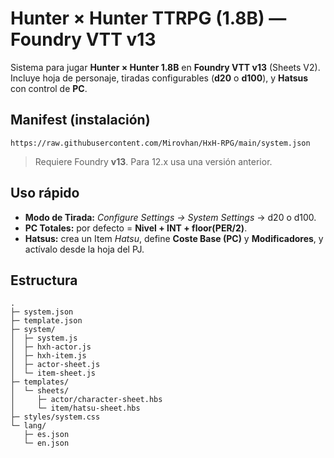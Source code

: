 # Hunter × Hunter TTRPG (1.8B) — Foundry VTT v13

Sistema para jugar **Hunter × Hunter 1.8B** en **Foundry VTT v13** (Sheets V2).
Incluye hoja de personaje, tiradas configurables (**d20** o **d100**), y **Hatsus** con control de **PC**.

## Manifest (instalación)
```
https://raw.githubusercontent.com/Mirovhan/HxH-RPG/main/system.json
```
> Requiere Foundry **v13**. Para 12.x usa una versión anterior.

## Uso rápido
- **Modo de Tirada:** *Configure Settings → System Settings* → d20 o d100.
- **PC Totales:** por defecto = **Nivel + INT + floor(PER/2)**.
- **Hatsus:** crea un Item *Hatsu*, define **Coste Base (PC)** y **Modificadores**, y actívalo desde la hoja del PJ.

## Estructura
```
.
├─ system.json
├─ template.json
├─ system/
│  ├─ system.js
│  ├─ hxh-actor.js
│  ├─ hxh-item.js
│  ├─ actor-sheet.js
│  └─ item-sheet.js
├─ templates/
│  └─ sheets/
│     ├─ actor/character-sheet.hbs
│     └─ item/hatsu-sheet.hbs
├─ styles/system.css
└─ lang/
   ├─ es.json
   └─ en.json
```
